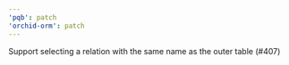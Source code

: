 ```yaml
---
'pqb': patch
'orchid-orm': patch
---
```


Support selecting a relation with the same name as the outer table (#407)
